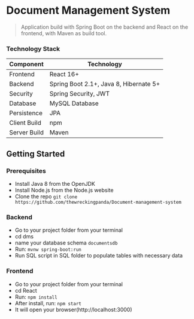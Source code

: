 # Document Management System

> Application build with Spring Boot on the backend and React on the frontend, with 
Maven as build tool.
### Technology Stack
Component         | Technology
---               | ---
Frontend          | React 16+
Backend           | Spring Boot 2.1+, Java 8, Hibernate 5+
Security          | Spring Security, JWT
Database          | MySQL Database
Persistence       | JPA 
Client Build      | npm
Server Build      | Maven

## Getting Started

### Prerequisites
-  Install Java 8 from the OpenJDK
-  Install Node.js from the Node.js website
-  Clone the repo `git clone https://github.com/thewreckingpanda/Document-management-system`

### Backend
- Go to your project folder from your terminal
- cd dms
- name your database schema `documentsdb`
- Run: `mvnw spring-boot:run`
- Run SQL script in SQL folder to populate tables with necessary data

### Frontend
- Go to your project folder from your terminal
- cd React
- Run: `npm install`
- After install, run: `npm start` 
- It will open your browser(http://localhost:3000)

